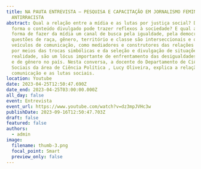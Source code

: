 ```yaml
---
title: NA PAUTA ENTREVISTA – PESQUISA E CAPACITAÇÃO EM JORNALISMO FEMINISTA E
  ANTIRRACISTA
abstract: Qual a relação entre a mídia e as lutas por justiça social? De que
  forma o conteúdo divulgado pode trazer reflexos à sociedade? E qual a melhor
  forma de fazer da mídia um canal de busca pela igualdade, pela democracia? As
  questões de raça, gênero, território e classe são interseccionais e os
  veículos de comunicação, como mediadores e construtores das relações sociais
  por meios das trocas simbólicas e da seleção e divulgação de situações da
  realidade, são um lócus importante de enfrentamento das desigualdades raciais
  e de gênero no país. Nesta conversa, a docente do Departamento de Ciências
  Sociais da área de Ciência Política , Lucy Oliveira, explica a relação entre a
  comunicação e as lutas sociais.
location: Youtube
date: 2023-04-25T12:50:47.690Z
date_end: 2023-04-25T03:00:00.000Z
all_day: false
event: Entrevista
event_url: https://www.youtube.com/watch?v=dz3mpJVHc3w
publishDate: 2023-09-16T12:50:47.703Z
draft: false
featured: false
authors:
  - admin
image:
  filename: thumb-3.png
  focal_point: Smart
  preview_only: false
---
```

